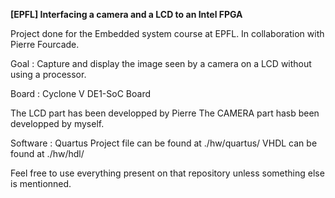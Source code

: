 **[EPFL] Interfacing a camera and a LCD to an Intel FPGA**

Project done for the Embedded system course at EPFL.
In collaboration with Pierre Fourcade.

Goal : Capture and display the image seen by a camera on a LCD without using a processor.

Board : Cyclone V DE1-SoC Board

The LCD part has been developped by Pierre
The CAMERA part hasb been developped by myself. 

Software : Quartus
Project file can be found at ./hw/quartus/
VHDL can be found at ./hw/hdl/

Feel free to use everything present on that repository unless something else is mentionned.
